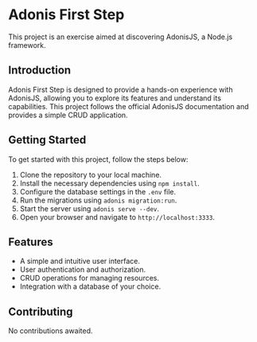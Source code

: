 # Adonis First Step

This project is an exercise aimed at discovering AdonisJS, a Node.js framework. 

## Introduction
Adonis First Step is designed to provide a hands-on experience with AdonisJS, allowing you to explore its features and understand its capabilities. This project follows the official AdonisJS documentation and provides a simple CRUD application.

## Getting Started
To get started with this project, follow the steps below:

1. Clone the repository to your local machine.
2. Install the necessary dependencies using `npm install`.
3. Configure the database settings in the `.env` file.
4. Run the migrations using `adonis migration:run`.
5. Start the server using `adonis serve --dev`.
6. Open your browser and navigate to `http://localhost:3333`.

## Features
- A simple and intuitive user interface.
- User authentication and authorization.
- CRUD operations for managing resources.
- Integration with a database of your choice.

## Contributing
No contributions awaited.

